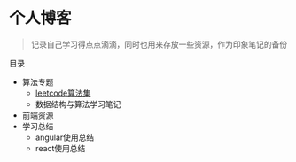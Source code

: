 # 个人博客

>记录自己学习得点点滴滴，同时也用来存放一些资源，作为印象笔记的备份


目录

* 算法专题
    * [leetcode算法集](https://github.com/Elric-pp/blog/issues/1)
    * 数据结构与算法学习笔记
* 前端资源
* 学习总结
    * angular使用总结
    * react使用总结
